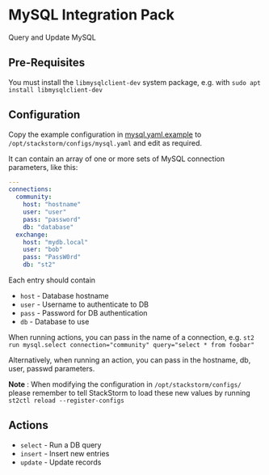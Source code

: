 # MySQL Integration Pack

Query and Update MySQL

## Pre-Requisites

You must install the `libmysqlclient-dev` system package, e.g. with `sudo apt install libmysqlclient-dev`

## Configuration

Copy the example configuration in [mysql.yaml.example](./mysql.yaml.example)
to `/opt/stackstorm/configs/mysql.yaml` and edit as required.

It can contain an array of one or more sets of MySQL connection parameters, like this:

```yaml
---
connections:
  community:
    host: "hostname"
    user: "user"
    pass: "password"
    db: "database"
  exchange:
    host: "mydb.local"
    user: "bob"
    pass: "PassW0rd"
    db: "st2"
```

Each entry should contain

* ``host`` - Database hostname
* ``user`` - Username to authenticate to DB
* ``pass`` - Password for DB authentication
* ``db`` - Database to use

When running actions, you can pass in the name of a connection, e.g.
``st2 run mysql.select connection="community" query="select * from foobar"``

Alternatively, when running an action, you can pass in the hostname, db, user, passwd
parameters.

**Note** : When modifying the configuration in `/opt/stackstorm/configs/` please
           remember to tell StackStorm to load these new values by running
           `st2ctl reload --register-configs`

## Actions

* ``select`` - Run a DB query
* ``insert`` - Insert new entries
* ``update`` - Update records
